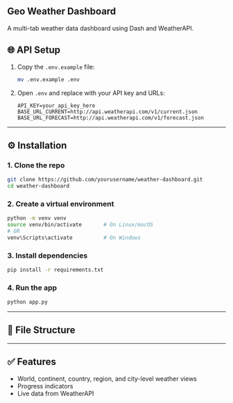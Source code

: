 ## Geo Weather Dashboard


A multi-tab weather data dashboard using Dash and WeatherAPI.


## 🌐 API Setup

1. Copy the `.env.example` file:
   ```bash
   mv .env.example .env
    ````

2. Open `.env` and replace with your API key and URLs:

   ```env
   API_KEY=your_api_key_here
   BASE_URL_CURRENT=http://api.weatherapi.com/v1/current.json
   BASE_URL_FORECAST=http://api.weatherapi.com/v1/forecast.json
   ```

---

## ⚙️ Installation

### 1. Clone the repo

```bash
git clone https://github.com/yourusername/weather-dashboard.git
cd weather-dashboard
```

### 2. Create a virtual environment

```bash
python -m venv venv
source venv/bin/activate       # On Linux/macOS
# OR
venv\Scripts\activate          # On Windows
```

### 3. Install dependencies

```bash
pip install -r requirements.txt
```

### 4. Run the app

```bash
python app.py
```

---

## 📁 File Structure

---

## ✅ Features

* World, continent, country, region, and city-level weather views
* Progress indicators
* Live data from WeatherAPI

